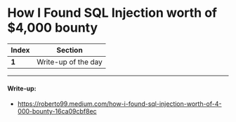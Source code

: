 # How I Found SQL Injection worth of $4,000 bounty

Index | Section
--- | ---
**1** | Write-up of the day

___


#### Write-up: 

* https://roberto99.medium.com/how-i-found-sql-injection-worth-of-4-000-bounty-16ca09cbf8ec
